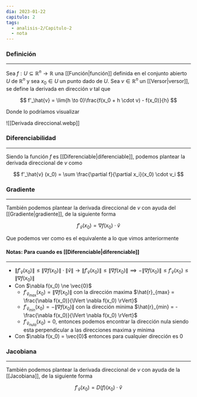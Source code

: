```yaml
---
dia: 2023-01-22
capitulo: 2
tags:
  - analisis-2/Capitulo-2
  - nota
---
```

### Definición
---
Sea $f: U \subseteq \mathbb{R}^n \to \mathbb{R}$ una [[Función|función]] definida en el conjunto abierto $U$ de $\mathbb{R}^n$ y sea $x_0 \in U$ un punto dado de $U$. Sea $v \in \mathbb{R}^n$ un [[Versor|versor]], se define la derivada en dirección $v$ tal que 

$$ f'_\hat{v} = \lim{h \to 0}\frac{f(x_0 + h \cdot v) - f(x_0)}{h} $$

Donde lo podríamos visualizar 

![[Derivada direccional.webp]]

### Diferenciabilidad
---
Siendo la función $f$ es [[Diferenciable|diferenciable]], podemos plantear la derivada direccional de $v$ como

$$ f'_\hat{v} (x_0) = \sum \frac{\partial f}{\partial x_i}(x_0) \cdot v_i $$

### Gradiente
---
También podemos plantear la derivada direccional de $v$ con ayuda del [[Gradiente|gradiente]], de la siguiente forma

$$ f'_\hat{v} (x_0) = \nabla f(x_0) \cdot \hat{v} $$

Que podemos ver como es el equivalente a lo que vimos anteriormente

#### Notas: Para cuando es [[Diferenciable|diferenciable]]
---
 * $\lVert f'_\hat{v}(x_0) \rVert \le \lVert \nabla f(x_0) \rVert \cdot \lVert \hat{v} \rVert \to \lVert f'_\hat{v}(x_0) \rVert \le \lVert \nabla f(x_0) \rVert \implies -\lVert \nabla f(x_0) \rVert \le f'_\hat{v}(x_0) \le \lVert \nabla f(x_0) \rVert$
 * Con $\nabla f(x_0) \ne \vec{0}$
	 * $f'_{\hat{v}_{max}}(x_0) = \lVert \nabla f(x_0) \rVert$ con la dirección maxima $\hat{r}_{max} = \frac{\nabla f(x_0)}{\lVert \nabla f(x_0) \rVert}$
	 * $f'_{\hat{v}_{min}}(x_0) = - \lVert \nabla f(x_0) \rVert$ con la dirección minima $\hat{r}_{min} = - \frac{\nabla f(x_0)}{\lVert \nabla f(x_0) \rVert}$
	 * $f'_{\hat{v}_{nula}}(x_0) = 0$, entonces podemos encontrar la dirección nula siendo esta perpendicular a las direcciones maxima y minima
 * Con $\nabla f(x_0) = \vec{0}$ entonces para cualquier dirección es $0$

### Jacobiana
---
También podemos plantear la derivada direccional de $v$ con ayuda de la [[Jacobiana]], de la siguiente forma

$$ f'_\hat{v} (x_0) = D(f)(x_0) \cdot \hat{v} $$